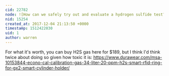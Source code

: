 ```yaml
---
cid: 22782
node: ![How can we safely try out and evaluate a hydrogen sulfide test?](../notes/warren/11-28-2017/how-can-we-safely-try-out-and-evaluate-a-hydrogen-sulfide-test)
nid: 15254
created_at: 2017-12-04 21:13:50 +0000
timestamp: 1512422030
uid: 1
author: warren
---
```


For what it's worth, you can buy H2S gas here for $189, but I think I'd think twice about doing so given how toxic it is: https://www.durawear.com/msa-10153844-econo-cal-calibration-gas-34-liter-20-ppm-h2s-smart-rfid-ring-for-gx2-smart-cylinder-holder/
